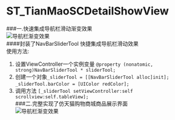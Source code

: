# ST_TianMaoSCDetailShowView
###一.快速集成导航栏滑动渐变效果  
![导航栏渐变效果](https://github.com/strivever/ST_TianMaoSCDetailShowView/blob/master/STNavBar/GIF/3.6__TM_02.gif)  
####封装了NavBarSliderTool 快捷集成导航栏滑动效果  
使用方法:  
1. 设置ViewController一个实例变量 `@property (nonatomic, strong)NavBarSliderTool * sliderTool;`  
2. 创建一个对象`_sliderTool = [[NavBarSliderTool alloc]init];`
    `_sliderTool.barColor = [UIColor redColor];`  
3. 调用方法  `[_sliderTool setViewController:self scrollview:self.tableView];`  
###二.完整实现了仿天猫购物商城商品展示界面  
![导航栏渐变效果](https://github.com/strivever/ST_TianMaoSCDetailShowView/blob/master/STNavBar/GIF/3.6__TM_03.gif)

